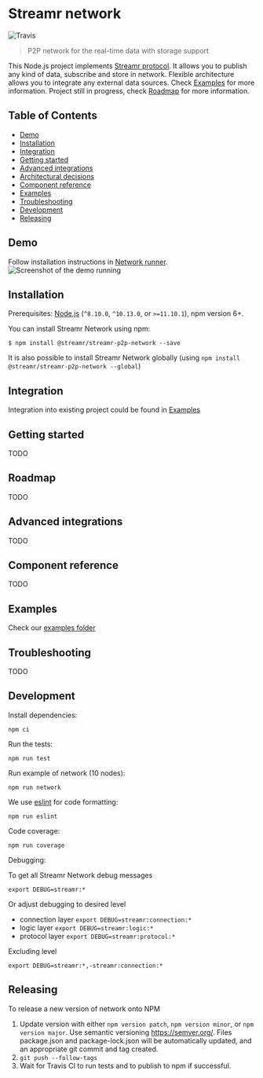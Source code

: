 # Streamr network 
 ![Travis](https://travis-ci.com/streamr-dev/network.svg?token=qNNVCnYJo1fz18VTNpPZ&branch=master)
 
> P2P network for the real-time data with storage support

This Node.js project implements
[Streamr protocol](https://github.com/streamr-dev/streamr-client-protocol-js).
It allows you to publish any kind of data, subscribe and store in network.
Flexible architecture allows you to integrate any external data sources.
Check [Examples](#examples) for more information. Project still in progress, 
check [Roadmap](#roadmap) for more information.


## Table of Contents
- [Demo](#demo)
- [Installation](#installation)
- [Integration](#integration)
- [Getting started](#getting-started)
- [Advanced integrations](#advanced-integrations)
- [Architectural decisions](https://github.com/streamr-dev/network/wiki)
- [Component reference](#component-reference)
- [Examples](#examples)
- [Troubleshooting](#troubleshooting)
- [Development](#development)
- [Releasing](#releasing)

## Demo

Follow installation instructions in [Network runner](https://github.com/streamr-dev/network-runner).
![Screenshot of the demo running](https://raw.githubusercontent.com/streamr-dev/network-runner/master/streamr-network.png?token=ABWG2RMLCBIRYNCUUTOF2Z24ZLWT6)

## Installation

Prerequisites: [Node.js](https://nodejs.org/) (`^8.10.0`, `^10.13.0`, or `>=11.10.1`), npm version 6+.

You can install Streamr Network using npm:

```
$ npm install @streamr/streamr-p2p-network --save
```

It is also possible to install Streamr Network globally (using `npm install @streamr/streamr-p2p-network --global`)

## Integration

Integration into existing project could be found in [Examples](./examples)

## Getting started

TODO

## Roadmap

TODO

## Advanced integrations

TODO

## Component reference

TODO

## Examples

Check our [examples folder](./examples)

## Troubleshooting

TODO

## Development

Install dependencies:

    npm ci
    
Run the tests: 

    npm run test

Run example of network (10 nodes):

    npm run network

We use [eslint](https://github.com/eslint/eslint) for code formatting:

    npm run eslint

Code coverage:

    npm run coverage
    
Debugging:

To get all Streamr Network debug messages  

    export DEBUG=streamr:*
    
Or adjust debugging to desired level 

- connection layer `export DEBUG=streamr:connection:*`
- logic layer `export DEBUG=streamr:logic:*`
- protocol layer `export DEBUG=streamr:protocol:*`

Excluding level

    export DEBUG=streamr:*,-streamr:connection:*
    
    
## Releasing

To release a new version of network onto NPM

1. Update version with either `npm version patch`, `npm version minor`, or `npm version major`. Use semantic versioning
https://semver.org/. Files package.json and package-lock.json will be automatically updated, and an appropriate git commit and tag created. 
2. `git push --follow-tags`
3. Wait for Travis CI to run tests and to publish to npm if successful.
